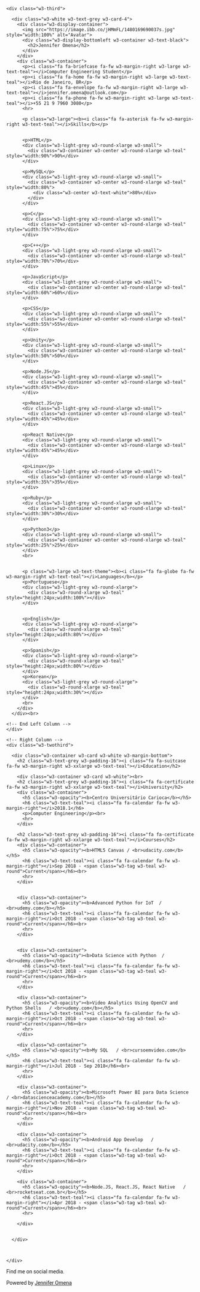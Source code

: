 <html>
<title>Jennifer Omena</title>
<meta charset="UTF-8">
<meta name="viewport" content="width=device-width, initial-scale=1">
<link rel="stylesheet" href="https://www.w3schools.com/w3css/4/w3.css">
<link rel='stylesheet' href='https://fonts.googleapis.com/css?family=Roboto'>
<link rel="stylesheet" href="https://cdnjs.cloudflare.com/ajax/libs/font-awesome/4.7.0/css/font-awesome.min.css">
<style>
html,body,h1,h2,h3,h4,h5,h6 {font-family: "Roboto", sans-serif}
</style>
<body class="w3-light-grey">


<div class="w3-content w3-margin-top" style="max-width:1400px;">

  
  <div class="w3-row-padding">
  
    
    <div class="w3-third">
    
      <div class="w3-white w3-text-grey w3-card-4">
        <div class="w3-display-container">
          <img src="https://image.ibb.co/jHMmFL/1480169690037s.jpg" style="width:100%" alt="Avatar">
          <div class="w3-display-bottomleft w3-container w3-text-black">
            <h2>Jennifer Omena</h2>
          </div>
        </div>
        <div class="w3-container">
          <p><i class="fa fa-briefcase fa-fw w3-margin-right w3-large w3-text-teal"></i>Computer Engineering Student</p>
          <p><i class="fa fa-home fa-fw w3-margin-right w3-large w3-text-teal"></i>Rio de Janeiro, BR</p>
          <p><i class="fa fa-envelope fa-fw w3-margin-right w3-large w3-text-teal"></i>jennifer.omena@outlook.com</p>
          <p><i class="fa fa-phone fa-fw w3-margin-right w3-large w3-text-teal"></i>+55 21 9 7960 3080</p>
          <hr>

          <p class="w3-large"><b><i class="fa fa-asterisk fa-fw w3-margin-right w3-text-teal"></i>Skills</b></p>
          
          
          <p>HTML</p>
          <div class="w3-light-grey w3-round-xlarge w3-small">
            <div class="w3-container w3-center w3-round-xlarge w3-teal" style="width:90%">90%</div>
          </div>
          
          <p>MySQL</p>
          <div class="w3-light-grey w3-round-xlarge w3-small">
            <div class="w3-container w3-center w3-round-xlarge w3-teal" style="width:80%">
              <div class="w3-center w3-text-white">80%</div>
            </div>
          </div>
          
          <p>C</p>
          <div class="w3-light-grey w3-round-xlarge w3-small">
            <div class="w3-container w3-center w3-round-xlarge w3-teal" style="width:75%">75%</div>
          </div>
          
          <p>C++</p>
          <div class="w3-light-grey w3-round-xlarge w3-small">
            <div class="w3-container w3-center w3-round-xlarge w3-teal" style="width:70%">70%</div>
          </div>
          
          <p>JavaScript</p>
          <div class="w3-light-grey w3-round-xlarge w3-small">
            <div class="w3-container w3-center w3-round-xlarge w3-teal" style="width:60%">60%</div>
          </div>
          
          <p>CSS</p>
          <div class="w3-light-grey w3-round-xlarge w3-small">
            <div class="w3-container w3-center w3-round-xlarge w3-teal" style="width:55%">55%</div>
          </div>
          
          <p>Unity</p>
          <div class="w3-light-grey w3-round-xlarge w3-small">
            <div class="w3-container w3-center w3-round-xlarge w3-teal" style="width:50%">50%</div>
          </div>
                    
          <p>Node.JS</p>
          <div class="w3-light-grey w3-round-xlarge w3-small">
            <div class="w3-container w3-center w3-round-xlarge w3-teal" style="width:45%">45%</div>
          </div>
          
          <p>React.JS</p>
          <div class="w3-light-grey w3-round-xlarge w3-small">
            <div class="w3-container w3-center w3-round-xlarge w3-teal" style="width:45%">45%</div>
          </div>
          
          <p>React Native</p>
          <div class="w3-light-grey w3-round-xlarge w3-small">
            <div class="w3-container w3-center w3-round-xlarge w3-teal" style="width:45%">45%</div>
          </div>
          
          <p>Linux</p>
          <div class="w3-light-grey w3-round-xlarge w3-small">
            <div class="w3-container w3-center w3-round-xlarge w3-teal" style="width:35%">35%</div>
          </div>
          
          <p>Ruby</p>
          <div class="w3-light-grey w3-round-xlarge w3-small">
            <div class="w3-container w3-center w3-round-xlarge w3-teal" style="width:30%">30%</div>
          </div>
          
          <p>Python3</p>
          <div class="w3-light-grey w3-round-xlarge w3-small">
            <div class="w3-container w3-center w3-round-xlarge w3-teal" style="width:25%">25%</div>
          </div>
          <br>
          

          <p class="w3-large w3-text-theme"><b><i class="fa fa-globe fa-fw w3-margin-right w3-text-teal"></i>Languages</b></p>
          <p>Portuguese</p>
          <div class="w3-light-grey w3-round-xlarge">
            <div class="w3-round-xlarge w3-teal" style="height:24px;width:100%"></div>
          </div>
          
          
          <p>English</p>
          <div class="w3-light-grey w3-round-xlarge">
            <div class="w3-round-xlarge w3-teal" style="height:24px;width:80%"></div>
          </div>
          
          <p>Spanish</p>
          <div class="w3-light-grey w3-round-xlarge">
            <div class="w3-round-xlarge w3-teal" style="height:24px;width:80%"></div>
          </div>
          <p>Korean</p>
          <div class="w3-light-grey w3-round-xlarge">
            <div class="w3-round-xlarge w3-teal" style="height:24px;width:30%"></div>
          </div>
          <br>
        </div>
      </div><br>

    <!-- End Left Column -->
    </div>

    <!-- Right Column -->
    <div class="w3-twothird">
    
      <div class="w3-container w3-card w3-white w3-margin-bottom">
        <h2 class="w3-text-grey w3-padding-16"><i class="fa fa-suitcase fa-fw w3-margin-right w3-xxlarge w3-text-teal"></i>Education</h2>
        
        <div class="w3-container w3-card w3-white"><br>
        <h2 class="w3-text-grey w3-padding-16"><i class="fa fa-certificate fa-fw w3-margin-right w3-xxlarge w3-text-teal"></i>University</h2>
        <div class="w3-container">
          <h5 class="w3-opacity"><b>Centro Universitário Carioca</b></h5>
          <h6 class="w3-text-teal"><i class="fa fa-calendar fa-fw w3-margin-right"></i>2018.1</h6>
          <p>Computer Engineering</p><br>
          <hr>
        </div>
        
		<h2 class="w3-text-grey w3-padding-16"><i class="fa fa-certificate fa-fw w3-margin-right w3-xxlarge w3-text-teal"></i>Courses</h2>
        <div class="w3-container">
          <h5 class="w3-opacity"><b>HTML5 Canvas / <br>udacity.com</b></h5>
          <h6 class="w3-text-teal"><i class="fa fa-calendar fa-fw w3-margin-right"></i>Sep 2018 - <span class="w3-tag w3-teal w3-round">Current</span></h6><br>
          <hr>
        </div>
        
        
        <div class="w3-container">
          <h5 class="w3-opacity"><b>Advanced Python for IoT  / <br>udemy.com</b></h5>
          <h6 class="w3-text-teal"><i class="fa fa-calendar fa-fw w3-margin-right"></i>Oct 2018 - <span class="w3-tag w3-teal w3-round">Current</span></h6><br>
          <hr>
        </div>
        
        
        <div class="w3-container">
          <h5 class="w3-opacity"><b>Data Science with Python  / <br>udemy.com</b></h5>
          <h6 class="w3-text-teal"><i class="fa fa-calendar fa-fw w3-margin-right"></i>Oct 2018 - <span class="w3-tag w3-teal w3-round">Current</span></h6><br>
          <hr>
        </div>
        
        <div class="w3-container">
          <h5 class="w3-opacity"><b>Video Analytics Using OpenCV and Python Shells   / <br>udemy.com</b></h5>
          <h6 class="w3-text-teal"><i class="fa fa-calendar fa-fw w3-margin-right"></i>Oct 2018 - <span class="w3-tag w3-teal w3-round">Current</span></h6><br>
          <hr>
        </div>
        
        <div class="w3-container">
          <h5 class="w3-opacity"><b>My SQL   / <br>cursoemvideo.com</b></h5>
          <h6 class="w3-text-teal"><i class="fa fa-calendar fa-fw w3-margin-right"></i>Jul 2018 - Sep 2018</h6><br>
          <hr>
        </div>
        
        <div class="w3-container">
          <h5 class="w3-opacity"><b>Microsoft Power BI para Data Science   / <br>datascienceacademy.com</b></h5>
          <h6 class="w3-text-teal"><i class="fa fa-calendar fa-fw w3-margin-right"></i>Nov 2018 - <span class="w3-tag w3-teal w3-round">Current</span></h6><br>
          <hr>
        </div>
        
        <div class="w3-container">
          <h5 class="w3-opacity"><b>Android App Develop   / <br>udacity.com</b></h5>
          <h6 class="w3-text-teal"><i class="fa fa-calendar fa-fw w3-margin-right"></i>Oct 2018 - <span class="w3-tag w3-teal w3-round">Current</span></h6><br>
          <hr>
        </div>
        
        <div class="w3-container">
          <h5 class="w3-opacity"><b>Node.JS, React.JS, React Native   / <br>rocketseat.com.br</b></h5>
          <h6 class="w3-text-teal"><i class="fa fa-calendar fa-fw w3-margin-right"></i>Apr 2018 - <span class="w3-tag w3-teal w3-round">Current</span></h6><br>
          <hr>
          
        </div>
        
        
      </div>

      
  
    </div>
    

  </div>
  
  
</div>

<footer class="w3-container w3-teal w3-center w3-margin-top">
  <p>Find me on social media.</p>
  <i class="fa fa-facebook-official w3-hover-opacity"><a href="https://www.facebook.com/jenieomena" target="_blank"></a></i>
  
  <i class="fa fa-instagram w3-hover-opacity"><a href="https://www.instagram.com/jenniferestevez/" target="_blank"></a></i>
  
  <i class="fa fa-twitter w3-hover-opacity"><a href="https://twitter.com/geniipher" target="_blank"></a></i>
  
  <i class="fa fa-linkedin w3-hover-opacity"><a href="https://www.linkedin.com/in/jennifer-omena/" target="_blank"></a></i>
  
  <p>Powered by <a href="https://github.com/gennipher" target="_blank">Jennifer Omena</a></p>
</footer>

</body>
</html>
